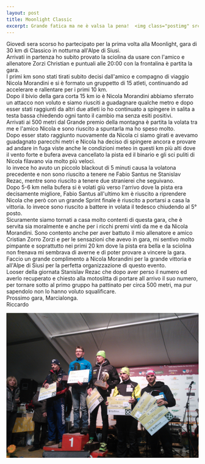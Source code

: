 ```yaml
---
layout: post
title: Moonlight Classic
excerpt: Grande fatica ma ne è valsa la pena!  <img class="postimg" src="/images/moonlight.jpg">
---
```


Giovedì sera scorso ho partecipato per la prima volta alla Moonlight, gara di 30 km di Classico in notturna all'Alpe di Siusi.<br>
Arrivati in partenza ho subito provato la sciolina da usare con l'amico e allenatore Zorzi Christian e puntuali alle 20:00 con la frontalina è partita la gara.<br>
I primi km sono stati tirati subito decisi dall'amico e compagno di viaggio Nicola Morandini e si è formato un gruppetto di 15 atleti, continuando ad accelerare e rallentare per i primi 10 km.<br>
Dopo il bivio della gara corta 15 km io è Nicola Morandini abbiamo sferrato un attacco non voluto e siamo riusciti a guadagnare qualche metro e dopo esser stati raggiunti da altri due atleti io ho continuato a spingere in salita a testa bassa chiedendo ogni tanto il cambio ma senza esiti positivi.<br>
Arrivati ai 500 metri dal Grande premio della montagna è partita la volata tra me e l'amico Nicola e sono riuscito a spuntarla ma ho speso molto.<br>
Dopo esser stato raggiunto nuovamente da Nicola ci siamo girati e avevamo guadagnato parecchi metri e Nicola ha deciso di spingere ancora e provare ad andare in fuga viste anche le condizioni meteo in questi km più alti dove il vento forte e bufera aveva cancellato la pista ed il binario e gli sci puliti di Nicola filavano via molto più veloci.<br>
Io invece ho avuto un piccolo blackout di 5 minuti causa la volatona precedente e non sono riuscito a tenere ne Fabio Santus ne Stanislav Rezac, mentre sono riuscito a tenere due stranierei che seguivano.<br>
Dopo 5-6 km nella bufera si è volati giù verso l'arrivo dove la pista era decisamente migliore, Fabio Santus all'ultimo km è riuscito a riprendere Nicola che però con un grande Sprint finale è riuscito a portarsi a casa la vittoria. Io invece sono riuscito a battere in volata il tedesco chiudendo al 5° posto.<br>
Sicuramente siamo tornati a casa molto contenti di questa gara, che è servita sia moralmente e anche per i ricchi premi vinti da me e da Nicola Morandini. Sono contento anche per aver battuto il mio allenatore e amico Cristian Zorro Zorzi e per le sensazioni che avevo in gara, mi sentivo molto pimpante e soprattutto nei primi 20 km dove la pista era bella e la sciolina non frenava mi sembrava di averne e di poter provare a vincere la gara.<br>
Faccio un grande complimento a Nicola Morandini per la grande vittoria e all'Alpe di Siusi per la perfetta organizzazione di questo evento.<br>
Looser della giornata Stanislav Rezac che dopo aver perso il numero ed averlo recuperato e chiesto alla motoslitta di portare all arrivo il suo numero, per tornare sotto al primo gruppo ha pattinato per circa 500 metri, ma pur sapendolo non lo hanno voluto squalificare.<br>
Prossimo gara, Marcialonga.<br>
Riccardo


<a href="/images/diagonela.jpg"><img class="postimg" src="/images/moonlight.jpg"></a>


